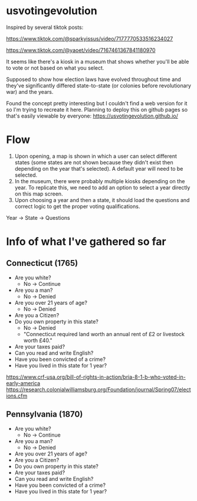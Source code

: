 # usvotingevolution

Inspired by several tiktok posts:

https://www.tiktok.com/@sparkyissus/video/7177770533516234027

https://www.tiktok.com/@yaoet/video/7167461367841180970

It seems like there's a kiosk in a museum that shows whether you'll be able to vote or not based on what you select.

Supposed to show how election laws have evolved throughout time and they've significantly differed state-to-state (or colonies before revolutionary war) and the years.

Found the concept pretty interesting but I couldn't find a web version for it so I'm trying to recreate it here.
Planning to deploy this on github pages so that's easily viewable by everyone: https://usvotingevolution.github.io/

# Flow
1) Upon opening, a map is shown in which a user can select different states (some states are not shown because they didn't exist then depending on the year that's selected). A default year will need to be selected. 
2) In the museum, there were probably multiple kiosks depending on the year. To replicate this, we need to add an option to select a year directly on this map screen. 
3) Upon choosing a year and then a state, it should load the questions and correct logic to get the proper voting qualifications. 

Year -> State -> Questions 

# Info of what I've gathered so far
## Connecticut (1765)
* Are you white?
    - No -> Continue
* Are you a man?
    - No -> Denied
* Are you over 21 years of age?
    - No -> Denied
* Are you a Citizen?
* Do you own property in this state?
    - No -> Denied
    - "Connecticut required land worth an annual rent of £2 or livestock worth £40."
* Are your taxes paid?
* Can you read and write English?
* Have you been convicted of a crime?
* Have you lived in this state for 1 year?

https://www.crf-usa.org/bill-of-rights-in-action/bria-8-1-b-who-voted-in-early-america
https://research.colonialwilliamsburg.org/Foundation/journal/Spring07/elections.cfm

## Pennsylvania (1870)
* Are you white?
    - No -> Continue
* Are you a man?
    - No -> Denied
* Are you over 21 years of age?
* Are you a Citizen?
* Do you own property in this state?
* Are your taxes paid?
* Can you read and write English?
* Have you been convicted of a crime?
* Have you lived in this state for 1 year?


